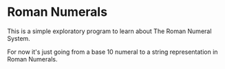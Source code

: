 # Roman Numerals

This is a simple exploratory program to learn about The Roman Numeral System.

For now it's just going from a base 10 numeral to a string representation in Roman Numerals.
